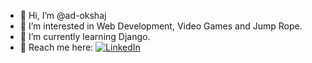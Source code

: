 - 👋 Hi, I’m @ad-okshaj
- 👀 I’m interested in Web Development, Video Games and Jump Rope.
- 🌱 I’m currently learning Django.
- 💞️ Reach me here: 
  [![LinkedIn](https://badgen.net/badge/LinkedIn/Adokshaj-Bhandarkar/blue)](https://www.linkedin.com/in/adokshaj-bhandarkar-9a82211aa/) 

<!---
ad-okshaj/ad-okshaj is a ✨ special ✨ repository because its `README.md` (this file) appears on your GitHub profile.
You can click the Preview link to take a look at your changes.
--->
